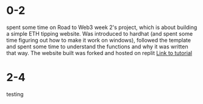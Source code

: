 
# 0-2 
spent some time on Road to Web3 week 2's project, which is about building a simple ETH tipping website. Was introduced to hardhat (and spent some time figuring out how to make it work on windows), followed the template and spent some time to understand the functions and why it was written that way. The website built was forked and hosted on replit
[Link to tutorial](https://docs.alchemy.com/alchemy/road-to-web3/weekly-learning-challenges/2.-how-to-build-buy-me-a-coffee-defi-dapp)

# 2-4
testing
